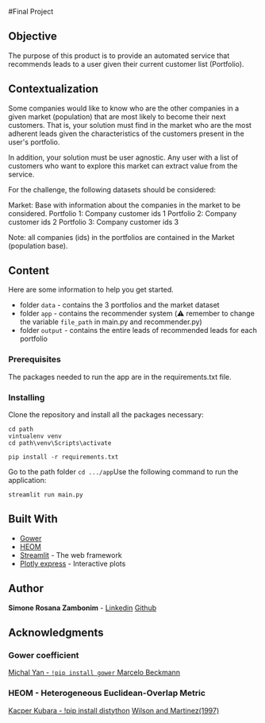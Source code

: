 #Final Project

## Objective
The purpose of this product is to provide an automated service that recommends leads to a user given their current customer list (Portfolio).

## Contextualization
Some companies would like to know who are the other companies in a given market (population) that are most likely to become their next customers. That is, your solution must find in the market who are the most adherent leads given the characteristics of the customers present in the user's portfolio.

In addition, your solution must be user agnostic. Any user with a list of customers who want to explore this market can extract value from the service.

For the challenge, the following datasets should be considered:

Market: Base with information about the companies in the market to be considered. 
Portfolio 1: Company customer ids 1 
Portfolio 2: Company customer ids 2 
Portfolio 3: Company customer ids 3

Note: all companies (ids) in the portfolios are contained in the Market (population base).

## Content

Here are some information to help you get started. 

* folder ```data``` - contains the 3 portfolios and the market dataset
* folder ```app``` - contains the recommender system (:warning: remember to change the variable ```file_path``` in main.py and recommender.py) 
* folder ```output``` - contains the entire leads of recommended leads for each portfolio

### Prerequisites

The packages needed to run the app are in the requirements.txt file.

### Installing

Clone the repository and install all the packages necessary:

```
cd path
vintualenv venv
cd path\venv\Scripts\activate

pip install -r requirements.txt 
```

Go to the path folder ```cd .../app```Use the following command to run the application:

```
streamlit run main.py
```

## Built With
* [Gower](https://github.com/wwwjk366/gower)
* [HEOM](https://github.com/KacperKubara/distython)
* [Streamlit](https://docs.streamlit.io/api.html) - The web framework 
* [Plotly express](https://plotly.com/python/plotly-express/) - Interactive plots


## Author

**Simone Rosana Zambonim**  - [Linkedin](https://www.linkedin.com/in/simonezambonim/) [Github](https://github.com/simonezambonim/)


## Acknowledgments

 ### Gower coefficient
 [Michal Yan - `!pip install gower` ](https://www.thinkdatascience.com/post/2019-12-16-introducing-python-package-gower/)
 [Marcelo Beckmann](https://sourceforge.net/projects/gower-distance-4python/files/)
 ### HEOM - Heterogeneous Euclidean-Overlap Metric
 [Kacper Kubara - !pip install distython](https://towardsdatascience.com/distython-5de10f342c93)
 [Wilson and Martinez(1997)](https://arxiv.org/pdf/cs/9701101.pdf)
 
 
 



